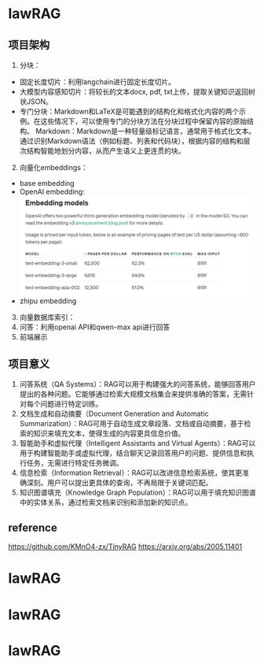 # lawRAG

## 项目架构

1. 分块： 
 - 固定长度切片：利用langchain进行固定长度切片。
 - 大模型内容感知切片：将较长的文本docx, pdf, txt上传，提取关键知识返回树状JSON。
 - 专门分块：Markdown和LaTeX是可能遇到的结构化和格式化内容的两个示例。在这些情况下，可以使用专门的分块方法在分块过程中保留内容的原始结构。 Markdown：Markdown是一种轻量级标记语言，通常用于格式化文本。通过识别Markdown语法（例如标题、列表和代码块），根据内容的结构和层次结构智能地划分内容，从而产生语义上更连贯的块。
2. 向量化embeddings：
 - base embedding
 - OpenAI embedding:
![img.png](img.png)
 - zhipu embedding
3. 向量数据库索引：
4. 问答：利用openai API和qwen-max api进行回答
5. 前端展示

## 项目意义

1. 问答系统（QA Systems）：RAG可以用于构建强大的问答系统，能够回答用户提出的各种问题。它能够通过检索大规模文档集合来提供准确的答案，无需针对每个问题进行特定训练。
2. 文档生成和自动摘要（Document Generation and Automatic Summarization）：RAG可用于自动生成文章段落、文档或自动摘要，基于检索的知识来填充文本，使得生成的内容更具信息价值。
3. 智能助手和虚拟代理（Intelligent Assistants and Virtual Agents）：RAG可以用于构建智能助手或虚拟代理，结合聊天记录回答用户的问题、提供信息和执行任务，无需进行特定任务微调。
4. 信息检索（Information Retrieval）：RAG可以改进信息检索系统，使其更准确深刻。用户可以提出更具体的查询，不再局限于关键词匹配。
5. 知识图谱填充（Knowledge Graph Population）：RAG可以用于填充知识图谱中的实体关系，通过检索文档来识别和添加新的知识点。

## reference
https://github.com/KMnO4-zx/TinyRAG
https://arxiv.org/abs/2005.11401

# lawRAG
# lawRAG
# lawRAG
